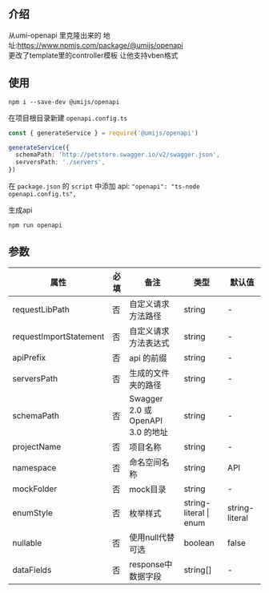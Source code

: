 ## 介绍
从umi-openapi 里克隆出来的  地址:https://www.npmjs.com/package/@umijs/openapi   
更改了template里的controller模板  让他支持vben格式
## 使用
```node
npm i --save-dev @umijs/openapi
```
在项目根目录新建 ```openapi.config.ts```
```ts
const { generateService } = require('@umijs/openapi')

generateService({
  schemaPath: 'http://petstore.swagger.io/v2/swagger.json',
  serversPath: './servers',
})

```
在 ```package.json``` 的 ```script``` 中添加 api: ```"openapi": "ts-node openapi.config.ts",```

生成api
```node
npm run openapi
```
## 参数
|  属性   | 必填  | 备注 | 类型 | 默认值 |
|  ----  | ----  |  ----  |  ----  | - |
| requestLibPath  | 否 | 自定义请求方法路径 | string | - |
| requestImportStatement  | 否 | 自定义请求方法表达式 | string | - |
| apiPrefix  | 否 | api 的前缀 | string | - |
| serversPath  | 否 | 生成的文件夹的路径 | string | - |
| schemaPath  | 否 | Swagger 2.0 或 OpenAPI 3.0 的地址 | string | - |
| projectName  | 否 | 项目名称 | string | - |
| namespace  | 否 | 命名空间名称 | string | API |
| mockFolder  | 否 | mock目录 | string | - |
| enumStyle  | 否 | 枚举样式 | string-literal \| enum | string-literal |
| nullable | 否 | 使用null代替可选 | boolean | false |
| dataFields | 否 | response中数据字段 | string[] | - |
